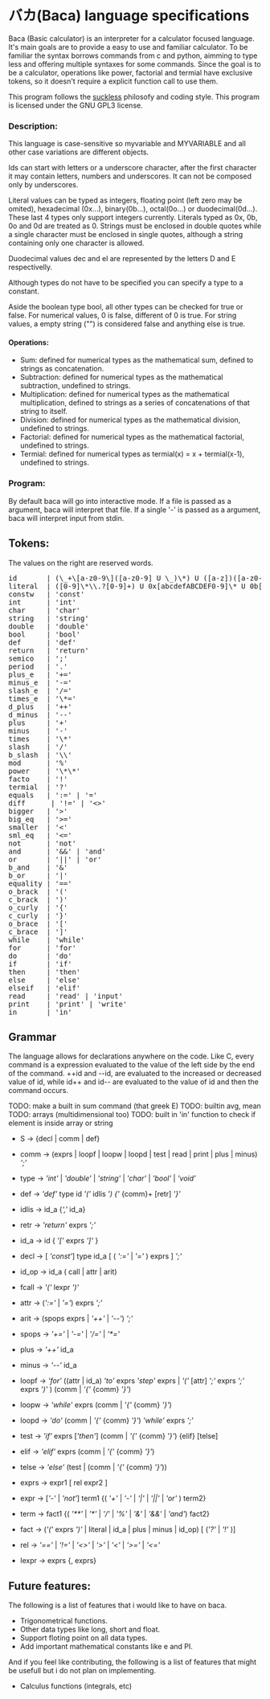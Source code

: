 # バカ(Baca) language specifications

Baca (Basic calculator) is an interpreter for a calculator focused language. It's main goals are to provide a easy to use and familiar calculator.
To be familiar the syntax borrows commands from c and python, aimming to type less and offering multiple syntaxes for some commands.
Since the goal is to be a calculator, operations like power, factorial and termial have exclusive tokens, so it doesn't require a explicit function call to use them.

This program follows the [suckless](https://suckless.org) philosofy and coding style.
This program is licensed under the GNU GPL3 license.

### Description:

This language is case-sensitive so myvariable and MYVARIABLE and all other case variations are different objects.

Ids can start with letters or a underscore character, after the first character it may contain letters, numbers and underscores. It can not be composed only by underscores.

Literal values can be typed as integers, floating point (left zero may be omited), hexadecimal (0x...), binary(0b...), octal(0o...) or duodecimal(0d...). These last 4 types only support integers currently. Literals typed as 0x, 0b, 0o and 0d are treated as 0. Strings must be enclosed in double quotes while a single character must be enclosed in single quotes, although a string containing only one character is allowed.

Duodecimal values dec and el are represented by the letters D and E respectivelly.

Although types do not have to be specified you can specify a type to a constant.

Aside the boolean type bool, all other types can be checked for true or false. For numerical values, 0 is false, different of 0 is true. For string values, a empty string ("") is considered false and anything else is true.

#### Operations:
+ Sum: defined for numerical types as the mathematical sum, defined to strings as concatenation.
+ Subtraction: defined for numerical types as the mathematical subtraction, undefined to strings.
+ Multiplication: defined for numerical types as the mathematical multiplication, defined to strings as a series of concatenations of that string to itself.
+ Division: defined for numerical types as the mathematical division, undefined to strings.
+ Factorial: defined for numerical types as the mathematical factorial, undefined to strings.
+ Termial: defined for numerical types as termial(x) = x + termial(x-1), undefined to strings.

### Program:
By default baca will go into interactive mode. If a file is passed as a argument, baca will interpret that file. If a single '-' is passed as a argument, baca will interpret input from stdin.

## Tokens:
The values on the right are reserved words.

<pre>
id       | (\_+\[a-z0-9\]([a-z0-9] U \_)\*) U ([a-z])([a-z0-9] U \_)\*
literal  | ([0-9]\*\\.?[0-9]+) U 0x[abcdefABCDEF0-9]\* U 0b[01]\* U 0o[0-8]\* U 0d[0-9DEde]\* U ".[0-9]\*"
constw   | 'const'
int      | 'int'
char     | 'char'
string   | 'string'
double   | 'double'
bool     | 'bool'
def      | 'def'
return   | 'return'
semico   | ';'
period   | '.'
plus_e   | '+='
minus_e  | '-='
slash_e  | '/='
times_e  | '\*='
d_plus   | '++'
d_minus  | '--'
plus     | '+'
minus    | '-'
times    | '\*'
slash    | '/'
b_slash  | '\\'
mod      | '%'
power    | '\*\*'
facto    | '!'
termial  | '?'
equals   | ':=' | '='
diff      | '!=' | '<>'
bigger   | '>'
big_eq   | '>='
smaller  | '<'
sml_eq   | '<='
not      | 'not'
and      | '&&' | 'and'
or       | '||' | 'or'
b_and    | '&'
b_or     | '|'
equality | '=='
o_brack  | '('
c_brack  | ')'
o_curly  | '{'
c_curly  | '}'
o_brace  | '['
c_brace  | ']'
while    | 'while'
for      | 'for'
do       | 'do'
if       | 'if'
then     | 'then'
else     | 'else'
elseif   | 'elif'
read     | 'read' | 'input'
print    | 'print' | 'write'
in       | 'in'
</pre>

## Grammar
The language allows for declarations anywhere on the code. Like C, every command is a expression evaluated to the value of the left side by the end of the command.
++id and --id, are evaluated to the increased or decreased value of id, while id++ and id-- are evaluated to the value of id and then the command occurs.

TODO: make a built in sum command (that greek E)
TODO: builtin avg, mean
TODO: arrays (multidimensional too)
TODO: built in 'in' function to check if element is inside array or string

+ S     -> {decl | comm | def}
+ comm  -> (exprs | loopf | loopw | loopd | test | read | print | plus | minus) _';'_

+ type  -> _'int'_ | _'double'_ | _'string'_ | _'char'_ | _'bool'_ | _'void'_

+ def   -> _'def'_ type id _'('_ idlis _') {'_ {comm}+ [retr] _'}'_
+ idlis -> id_a {_','_ id_a}
+ retr  -> _'return'_ exprs _';'_

+ id_a  -> id { _'['_ exprs _']'_ }
+ decl  -> \[ _'const'_\] type id_a [ ( _':='_ | _'='_ ) exprs ] _';'_

+ id_op -> id_a ( call | attr | arit)
+ fcall -> _'('_ lexpr _')'_
+ attr  -> (_':='_ | _'='_) exprs _';'_
+ arit  -> (spops exprs | _'++'_ | _'--'_) _';'_
+ spops -> _'+='_ | _'-='_ | _'/='_ | _'\*='_

+ plus  -> _'++'_ id_a
+ minus -> _'--'_ id_a

+ loopf -> _'for'_ ((attr | id_a) _'to'_ exprs _'step'_ exprs | _'('_ [attr] _';'_ exprs _';'_ exprs _')'_ ) (comm | _'{'_ {comm} _'}'_)
+ loopw -> _'while'_ exprs (comm | _'{'_ {comm} _'}'_)
+ loopd -> _'do'_ (comm | _'{'_ {comm} _'}'_) _'while'_ exprs _';'_

+ test  -> _'if'_ exprs \[_'then'_\] (comm | _'{'_ {comm} _'}'_) {elif} \[telse\]
+ elif  -> _'elif'_ exprs (comm | _'{'_ {comm} _'}'_)
+ telse -> _'else'_ (test | (comm | _'{'_ {comm} _'}'_))

+ exprs -> expr1 [ rel expr2 ]
+ expr  -> [_'-'_ | _'not'_] term1 {( _'+'_ | _'-'_ | _'|'_ | _'||'_ | _'or'_ ) term2}
+ term  -> fact1 {( _'**'_ | _'*'_ | _'/'_ | _'%'_ | _'&'_ | _'&&'_ | _'and'_) fact2}
+ fact  -> (_'('_ exprs _')'_ | literal | id_a | plus | minus | id_op) [ (_'?'_ | _'!'_ )]
+ rel   -> _'=='_ | _'!='_ | _'<>'_ | _'>'_ | _'<'_ | _'>='_ | _'<='_

+ lexpr -> exprs {, exprs}

## Future features:
The following is a list of features that i would like to have on baca.

+ Trigonometrical functions.
+ Other data types like long, short and float.
+ Support floting point on all data types.
+ Add important mathematical constants like e and PI.

And if you feel like contributing, the following is a list of features that might be usefull but i do not plan on implementing.

+ Calculus functions (integrals, etc)
